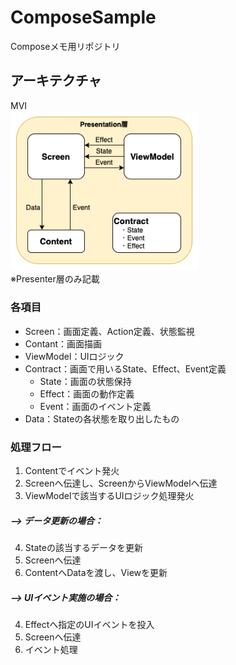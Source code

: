 # ComposeSample  
Composeメモ用リポジトリ


## アーキテクチャ
MVI  
<img src="https://github.com/hayashitoshiki/ComposeSample/blob/feature_mvi/picture/ComposeSample-MVI.drawio.png" width="300">　  
※Presenter層のみ記載
### 各項目
*  Screen：画面定義、Action定義、状態監視
*  Contant：画面描画
*  ViewModel：UIロジック
*  Contract：画面で用いるState、Effect、Event定義
    * State：画面の状態保持
    * Effect：画面の動作定義
    * Event：画面のイベント定義
* Data：Stateの各状態を取り出したもの


### 処理フロー  
1. Contentでイベント発火
2. Screenへ伝達し、ScreenからViewModelへ伝達
3. ViewModelで該当するUIロジック処理発火
##### --> データ更新の場合：
4. Stateの該当するデータを更新
5. Screenへ伝達
6. ContentへDataを渡し、Viewを更新
##### --> UIイベント実施の場合：
4. Effectへ指定のUIイベントを投入
5. Screenへ伝達
6. イベント処理




